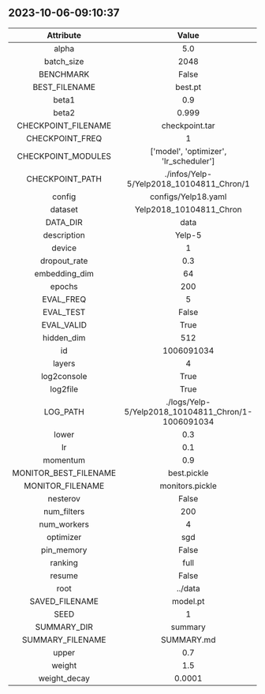 
## 2023-10-06-09:10:37 


|  Attribute   |   Value   |
| :-------------: | :-----------: |
|  alpha  |   5.0    |
|  batch_size  |   2048    |
|  BENCHMARK  |   False    |
|  BEST_FILENAME  |   best.pt    |
|  beta1  |   0.9    |
|  beta2  |   0.999    |
|  CHECKPOINT_FILENAME  |   checkpoint.tar    |
|  CHECKPOINT_FREQ  |   1    |
|  CHECKPOINT_MODULES  |   ['model', 'optimizer', 'lr_scheduler']    |
|  CHECKPOINT_PATH  |   ./infos/Yelp-5/Yelp2018_10104811_Chron/1    |
|  config  |   configs/Yelp18.yaml    |
|  dataset  |   Yelp2018_10104811_Chron    |
|  DATA_DIR  |   data    |
|  description  |   Yelp-5    |
|  device  |   1    |
|  dropout_rate  |   0.3    |
|  embedding_dim  |   64    |
|  epochs  |   200    |
|  EVAL_FREQ  |   5    |
|  EVAL_TEST  |   False    |
|  EVAL_VALID  |   True    |
|  hidden_dim  |   512    |
|  id  |   1006091034    |
|  layers  |   4    |
|  log2console  |   True    |
|  log2file  |   True    |
|  LOG_PATH  |   ./logs/Yelp-5/Yelp2018_10104811_Chron/1-1006091034    |
|  lower  |   0.3    |
|  lr  |   0.1    |
|  momentum  |   0.9    |
|  MONITOR_BEST_FILENAME  |   best.pickle    |
|  MONITOR_FILENAME  |   monitors.pickle    |
|  nesterov  |   False    |
|  num_filters  |   200    |
|  num_workers  |   4    |
|  optimizer  |   sgd    |
|  pin_memory  |   False    |
|  ranking  |   full    |
|  resume  |   False    |
|  root  |   ../data    |
|  SAVED_FILENAME  |   model.pt    |
|  SEED  |   1    |
|  SUMMARY_DIR  |   summary    |
|  SUMMARY_FILENAME  |   SUMMARY.md    |
|  upper  |   0.7    |
|  weight  |   1.5    |
|  weight_decay  |   0.0001    |
